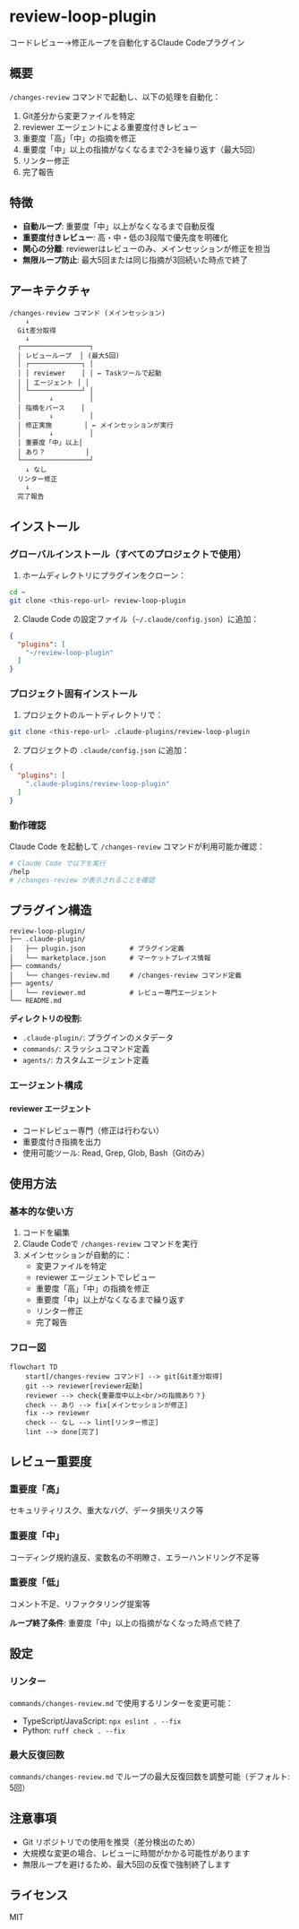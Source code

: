 # review-loop-plugin

コードレビュー→修正ループを自動化するClaude Codeプラグイン

## 概要

`/changes-review` コマンドで起動し、以下の処理を自動化：

1. Git差分から変更ファイルを特定
2. reviewer エージェントによる重要度付きレビュー
3. 重要度「高」「中」の指摘を修正
4. 重要度「中」以上の指摘がなくなるまで2-3を繰り返す（最大5回）
5. リンター修正
6. 完了報告

## 特徴

- **自動ループ**: 重要度「中」以上がなくなるまで自動反復
- **重要度付きレビュー**: 高・中・低の3段階で優先度を明確化
- **関心の分離**: reviewerはレビューのみ、メインセッションが修正を担当
- **無限ループ防止**: 最大5回または同じ指摘が3回続いた時点で終了

## アーキテクチャ

```
/changes-review コマンド (メインセッション)
    ↓
  Git差分取得
    ↓
  ┌─────────────────┐
  │ レビューループ  │ (最大5回)
  │ ┌─────────────┐ │
  │ │ reviewer    │ │ ← Taskツールで起動
  │ │ エージェント │ │
  │ └─────────────┘ │
  │       ↓         │
  │ 指摘をパース    │
  │       ↓         │
  │ 修正実施        │ ← メインセッションが実行
  │       ↓         │
  │ 重要度「中」以上│
  │ あり？          │
  └─────────────────┘
    ↓ なし
  リンター修正
    ↓
  完了報告
```

## インストール

### グローバルインストール（すべてのプロジェクトで使用）

1. ホームディレクトリにプラグインをクローン：

```bash
cd ~
git clone <this-repo-url> review-loop-plugin
```

2. Claude Code の設定ファイル（`~/.claude/config.json`）に追加：

```json
{
  "plugins": [
    "~/review-loop-plugin"
  ]
}
```

### プロジェクト固有インストール

1. プロジェクトのルートディレクトリで：

```bash
git clone <this-repo-url> .claude-plugins/review-loop-plugin
```

2. プロジェクトの `.claude/config.json` に追加：

```json
{
  "plugins": [
    ".claude-plugins/review-loop-plugin"
  ]
}
```

### 動作確認

Claude Code を起動して `/changes-review` コマンドが利用可能か確認：

```bash
# Claude Code で以下を実行
/help
# /changes-review が表示されることを確認
```

## プラグイン構造

```
review-loop-plugin/
├── .claude-plugin/
│   ├── plugin.json           # プラグイン定義
│   └── marketplace.json      # マーケットプレイス情報
├── commands/
│   └── changes-review.md     # /changes-review コマンド定義
├── agents/
│   └── reviewer.md           # レビュー専門エージェント
└── README.md
```

**ディレクトリの役割:**
- `.claude-plugin/`: プラグインのメタデータ
- `commands/`: スラッシュコマンド定義
- `agents/`: カスタムエージェント定義

### エージェント構成

#### reviewer エージェント
- コードレビュー専門（修正は行わない）
- 重要度付き指摘を出力
- 使用可能ツール: Read, Grep, Glob, Bash（Gitのみ）

## 使用方法

### 基本的な使い方

1. コードを編集
2. Claude Codeで `/changes-review` コマンドを実行
3. メインセッションが自動的に：
   - 変更ファイルを特定
   - reviewer エージェントでレビュー
   - 重要度「高」「中」の指摘を修正
   - 重要度「中」以上がなくなるまで繰り返す
   - リンター修正
   - 完了報告

### フロー図

```mermaid
flowchart TD
    start[/changes-review コマンド] --> git[Git差分取得]
    git --> reviewer[reviewer起動]
    reviewer --> check{重要度中以上<br/>の指摘あり？}
    check -- あり --> fix[メインセッションが修正]
    fix --> reviewer
    check -- なし --> lint[リンター修正]
    lint --> done[完了]
```

## レビュー重要度

### 重要度「高」
セキュリティリスク、重大なバグ、データ損失リスク等

### 重要度「中」
コーディング規約違反、変数名の不明瞭さ、エラーハンドリング不足等

### 重要度「低」
コメント不足、リファクタリング提案等

**ループ終了条件**: 重要度「中」以上の指摘がなくなった時点で終了

## 設定

### リンター

`commands/changes-review.md` で使用するリンターを変更可能：

- TypeScript/JavaScript: `npx eslint . --fix`
- Python: `ruff check . --fix`

### 最大反復回数

`commands/changes-review.md` でループの最大反復回数を調整可能（デフォルト: 5回）

## 注意事項

- Git リポジトリでの使用を推奨（差分検出のため）
- 大規模な変更の場合、レビューに時間がかかる可能性があります
- 無限ループを避けるため、最大5回の反復で強制終了します

## ライセンス

MIT
